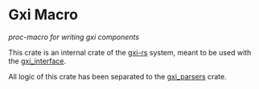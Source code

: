 # Gxi Macro
*proc-macro for writing gxi components*

This crate is an internal crate of the [gxi-rs](https://github.com/gxi-rs) system,
meant to be used with the [gxi_interface](/gxi_interface).

All logic of this crate has been separated to the [gxi_parsers](/gxi_parsers) crate. 
